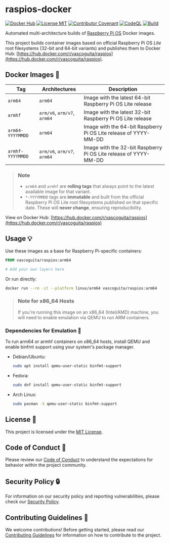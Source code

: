 # raspios-docker

[![Docker Hub](https://img.shields.io/docker/pulls/vascoguita/raspios)](https://hub.docker.com/r/vascoguita/raspios)
[![License MIT](https://img.shields.io/badge/License-MIT-yellow.svg)](https://opensource.org/license/mit)
[![Contributor Covenant](https://img.shields.io/badge/Contributor%20Covenant-2.1-4baaaa.svg)](.github/CODE_OF_CONDUCT.md)
[![CodeQL](https://github.com/vascoguita/raspios-docker/actions/workflows/github-code-scanning/codeql/badge.svg)](https://github.com/vascoguita/raspios-docker/actions/workflows/github-code-scanning/codeql)
[![Build](https://github.com/vascoguita/raspios-docker/actions/workflows/docker.yml/badge.svg)](https://github.com/vascoguita/raspios-docker/actions/workflows/docker.yml)

Automated multi-architecture builds of
[Raspberry Pi OS](https://www.raspberrypi.com/software) Docker images.

This project builds container images based on official Raspberry Pi OS *Lite*
root filesystems (32-bit and 64-bit variants) and publishes them to Docker Hub:
[https://hub.docker.com/r/vascoguita/raspios](https://hub.docker.com/r/vascoguita/raspios).

## Docker Images :whale:

| Tag              | Architectures               | Description                                                      |
|------------------|-----------------------------|------------------------------------------------------------------|
| `arm64`          | `arm64`                     | Image with the latest 64-bit Raspberry Pi OS Lite release        |
| `armhf`          | `arm/v6`, `arm/v7`, `arm64` | Image with the latest 32-bit Raspberry Pi OS Lite release        |
| `arm64-YYYYMMDD` | `arm64`                     | Image with the 64-bit Raspberry Pi OS Lite release of YYYY-MM-DD |
| `armhf-YYYYMMDD` | `arm/v6`, `arm/v7`, `arm64` | Image with the 32-bit Raspberry Pi OS Lite release of YYYY-MM-DD |

> ### Note
> - `arm64` and `armhf` are **rolling tags** that always point to the latest
>   available image for that variant.  
> - `*-YYYYMMDD` tags are **immutable** and built from the official Raspberry
>   Pi OS Lite root filesystems published on that specific date. These will
>   **never change**, ensuring reproducibility.

View on Docker Hub:
[https://hub.docker.com/r/vascoguita/raspios](https://hub.docker.com/r/vascoguita/raspios)

## Usage :bulb:

Use these images as a base for Raspberry Pi-specific containers:

```Dockerfile
FROM vascoguita/raspios:arm64

# Add your own layers here
```

Or run directly:

```bash
docker run --rm -it --platform linux/arm64 vascoguita/raspios:arm64
```

> ### Note for x86_64 Hosts
>
> If you're running this image on an x86_64 (Intel/AMD) machine, you will need
> to enable emulation via QEMU to run ARM containers.

### Dependencies for Emulation :wrench:

To run arm64 or armhf containers on x86_64 hosts, install QEMU and enable
binfmt support using your system's package manager.
* Debian/Ubuntu:
  ```bash
  sudo apt install qemu-user-static binfmt-support
  ```
* Fedora:
  ```bash
  sudo dnf install qemu-user-static binfmt-support
  ```
* Arch Linux:
  ```bash
  sudo pacman -S qemu-user-static binfmt-support
  ```

## License :memo:

This project is licensed under the [MIT License](LICENSE).

## Code of Conduct :scroll:

Please review our [Code of Conduct](.github/CODE_OF_CONDUCT.md) to understand
the expectations for behavior within the project community.

## Security Policy :lock:

For information on our security policy and reporting vulnerabilities, please
check our [Security Policy](.github/SECURITY.md).

## Contributing Guidelines :rocket:

We welcome contributions! Before getting started, please read our
[Contributing Guidelines](.github/CONTRIBUTING.md) for information on how to
contribute to the project.
